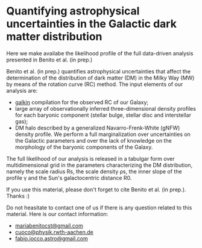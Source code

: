 # Quantifying astrophysical uncertainties in the Galactic dark matter distribution 

Here we make availabe the likelihood profile of the full data-driven analysis presented in Benito et al. (in prep.)


Benito et al. (in prep.) quantifies astrophysical uncertainties that affect the determination of the distribution of dark matter (DM) in the Milky Way (MW) by means of the rotation curve (RC) method.
The input elements of our analysis are:
* [galkin](https://github.com/galkintool/galkin) compilation for the observed RC of our Galaxy;
* large array of observationally inferred three-dimensional density profiles for each baryonic component (stellar bulge, stellar disc and interstellar gas);
* DM halo described by a generalized Navarro-Frenk-White (gNFW) density profile.
We perform a full marginalization over uncertainties on the Galactic parameters and over the lack of knowledge on the morphology of the baryonic components of the Galaxy.


The full likelihood of our analysis is released in a tabulgar form over multidimensional grid in the parameters characterizing the DM distribution, namely the scale radius Rs, the scale density ρs, the inner slope of the profile γ and the Sun's galactocentric distance R0.


If you use this material, please don't forget to cite Benito et al. (in prep.). Thanks :)

Do not heasitate to contact one of us if there is any question related to this material. 
Here is our contact information:
* mariabenitocst@gmail.com
* cuoco@physik.rwth-aachen.de
* fabio.iocco.astro@gmail.com
